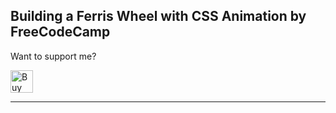 ## Building a Ferris Wheel with CSS Animation by FreeCodeCamp 

Want to support me?

<a href='https://ko-fi.com/Y8Y7FYSLB' target='_blank'><img height='36' style='border:0px;height:36px;' src='https://storage.ko-fi.com/cdn/kofi2.png?v=3' border='0' alt='Buy Me a Coffee at ko-fi.com' /></a>


---
